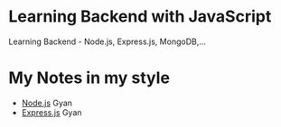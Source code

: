 # Learning Backend with JavaScript
Learning Backend - Node.js, Express.js, MongoDB,...

# My Notes in my style

- [Node.js](https://github.com/AnshSinghSonkhia/Learning-Backend-JS/blob/main/Learning-NodeJS/gyan.md) Gyan
- [Express.js](https://github.com/AnshSinghSonkhia/Learning-Backend-JS/blob/main/Learning-NodeJS/gyan.md) Gyan
